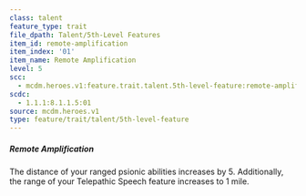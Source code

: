 ```yaml
---
class: talent
feature_type: trait
file_dpath: Talent/5th-Level Features
item_id: remote-amplification
item_index: '01'
item_name: Remote Amplification
level: 5
scc:
  - mcdm.heroes.v1:feature.trait.talent.5th-level-feature:remote-amplification
scdc:
  - 1.1.1:8.1.1.5:01
source: mcdm.heroes.v1
type: feature/trait/talent/5th-level-feature
---
```


##### Remote Amplification

The distance of your ranged psionic abilities increases by 5. Additionally, the range of your Telepathic Speech feature increases to 1 mile.
